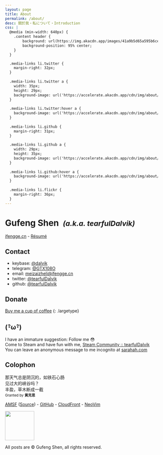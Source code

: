 ```yaml
---
layout: page
title: About
permalink: /about/
desc: 關於我・私について・Introduction
css: |
  @media (min-width: 640px) {
    .content header {
        background: url(https://img.akacdn.app/images/41a9b5d65a595b6ce79ce16afad91270.png) no-repeat;
        background-position: 95% center;
    }
  }

  .media-links li.twitter {
    margin-right: 32px;
  }
  
  .media-links li.twitter a {
    width: 35px;
    height: 29px;
    background-image: url('https://accelerate.akacdn.app/cdn/img/about/twitter.svg');
  }
  
  .media-links li.twitter:hover a {
    background-image: url('https://accelerate.akacdn.app/cdn/img/about/twitter-hover.svg');
  }
  
  .media-links li.github {
    margin-right: 31px;
  }
  
  .media-links li.github a {
    width: 29px;
    height: 35px;
    background-image: url('https://accelerate.akacdn.app/cdn/img/about/github.svg');
  }
  
  .media-links li.github:hover a {
    background-image: url('https://accelerate.akacdn.app/cdn/img/about/github-hover.svg');
  }
  
  .media-links li.flickr {
    margin-right: 36px;
  }
---
```


# Gufeng Shen&nbsp;&nbsp;<small><cite>(a.k.a. tearfulDalvik)</cite></small>  
[ifengge.cn](https://ifengge.cn/) - [Résumé](https://go.ifengge.cn/resume)

## Contact

- keybase: [@dalvik](https://keybase.io/dalvik/)
- telegram: [@GTX108O](https://t.me/GTX108O)
- email: [meizaizheli@ifengge.cn](mailto:t@ifengge.cn)
- twitter: [@tearfulDalvik](https://twitter.com/tearfulDalvik)
- github: [@tearfulDalvik](https://github.com/tearfulDalvik)

## Donate

[Buy me a cup of coffee](https://donate.ifengge.cn/)
{: .largetype}

## (･ิω･ิ)

I have an immature suggestion: Follow me 😳  
Come to Steam and have fun with me, [Steam Community :: tearfulDalvik](http://steamcommunity.com/id/tearfuldalvik)  
You can leave an anonymous message to me incognito at [sarahah.com](https://tearfulDalvik.sarahah.com)

## Colophon
<p>那天气总是阴沉的，如铁石心肠
<br>
见过大的峡谷吗？
<br>
丰盈，草木断成一截
<br>
<small>Granted by <b>黄克思</b></small>
</p>
<p><a href="https://sparanoid.com/lab/amsf/"><abbr title="Almace Scaffolding">AMSF</abbr></a> (<a href="https://github.com/sparanoid/sparanoid.com">Source</a>) - <a href="https://github.com/">GitHub</a> - <a href="https://aws.amazon.com/cloudfront/">CloudFront</a> - <a href="https://neovim.io/">NeoVim</a></p>
<a href="https://www.vultr.com/?ref=7021079-3B"><img src="https://www.vultr.com/media/icon_onwhite.svg" style="width: 10vw;margin:0 !important;"></a>

All posts are © Gufeng Shen, all rights reserved.